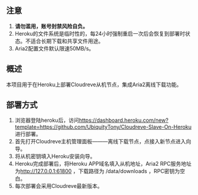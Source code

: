 ## 注意

 1. **请勿滥用，账号封禁风险自负。**
 2. Heroku的文件系统是临时性的，每24小时强制重启一次后会恢复到部署时状态。不适合长期下载和共享文件用途。
 3. Aria2配置文件默认限速50MB/s。

## 概述

  本项目用于在Heroku上部署Cloudreve从机节点，集成Aria2离线下载功能。
  
## 部署方式

 1. 浏览器登陆heroku后，访问<https://dashboard.heroku.com/new?template=https://github.com/UbiquityTony/Cloudreve-Slave-On-Heroku> 进行部署。
 2. 首先打开Cloudreve主机管理面板———离线下载节点，点接入新节点进入向导。
 3. 将从机密钥填入Heroku安装向导。
 4. Heroku完成部署后，将Heroku APP域名填入从机地址，Aria2 RPC服务地址为<http://127.0.0.1:61800> ，下载路径为 /data/downloads ，RPC密钥为空白。
 5. 每次部署会采用Cloudreve最新版本。

